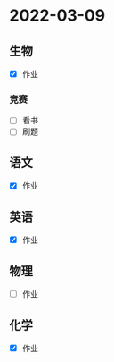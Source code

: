 # **2022-03-09**

## 生物
- [x] 作业

### 竞赛
- [ ] 看书
- [ ] 刷题

## 语文
- [x] 作业

## 英语
- [x] 作业

## 物理
- [ ] 作业

## 化学
- [x] 作业
